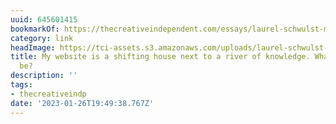 ```yaml
---
uuid: 645601415
bookmarkOf: https://thecreativeindependent.com/essays/laurel-schwulst-my-website-is-a-shifting-house-next-to-a-river-of-knowledge-what-could-yours-be/
category: link
headImage: https://tci-assets.s3.amazonaws.com/uploads/laurel-schwulst-my-website-is-a-shifting-house-next-to-a-river-of-knowledge-what-could-yours-be-SOCIAL.jpg
title: My website is a shifting house next to a river of knowledge. What could yours
  be?
description: ''
tags:
- thecreativeindp
date: '2023-01-26T19:49:38.767Z'
---
```



